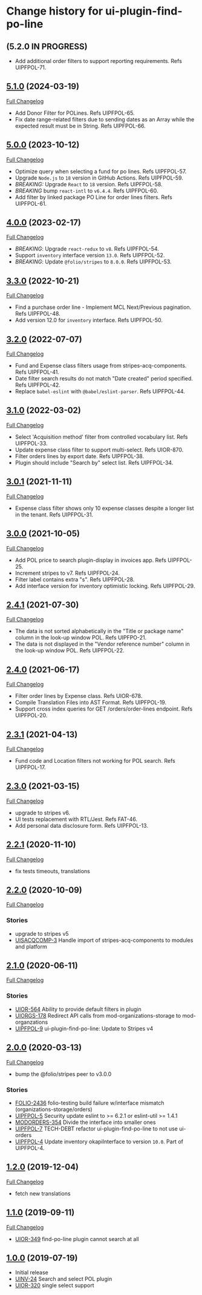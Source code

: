# Change history for ui-plugin-find-po-line

## (5.2.0 IN PROGRESS)

* Add additional order filters to support reporting requirements. Refs UIPFPOL-71.

## [5.1.0](https://github.com/folio-org/ui-plugin-find-po-line/tree/v5.1.0) (2024-03-19)
[Full Changelog](https://github.com/folio-org/ui-plugin-find-po-line/compare/v5.0.0...v5.1.0)

* Add Donor Filter for POLines. Refs UIPFPOL-65.
* Fix date range-related filters due to sending dates as an Array while the expected result must be in String. Refs UIPFPOL-66.

## [5.0.0](https://github.com/folio-org/ui-plugin-find-po-line/tree/v5.0.0) (2023-10-12)
[Full Changelog](https://github.com/folio-org/ui-plugin-find-po-line/compare/v4.0.0...v5.0.0)

* Optimize query when selecting a fund for po lines. Refs UIPFPOL-57.
* Upgrade `Node.js` to `18` version in GitHub Actions. Refs UIPFPOL-59.
* *BREAKING:* Upgrade `React` to `18` version. Refs UIPFPOL-58.
* *BREAKING* bump `react-intl` to `v6.4.4`. Refs UIPFPOL-60.
* Add filter by linked package PO Line for order lines filters. Refs UIPFPOL-61.

## [4.0.0](https://github.com/folio-org/ui-plugin-find-po-line/tree/v4.0.0) (2023-02-17)
[Full Changelog](https://github.com/folio-org/ui-plugin-find-po-line/compare/v3.3.0...v4.0.0)

* *BREAKING*: Upgrade `react-redux` to `v8`. Refs UIPFPOL-54.
* Support `inventory` interface version `13.0`. Refs UIPFPOL-52.
* *BREAKING*: Update `@folio/stripes` to `8.0.0`. Refs UIPFPOL-53.

## [3.3.0](https://github.com/folio-org/ui-plugin-find-po-line/tree/v3.3.0) (2022-10-21)
[Full Changelog](https://github.com/folio-org/ui-plugin-find-po-line/compare/v3.2.0...v3.3.0)

* Find a purchase order line - Implement MCL Next/Previous pagination. Refs UIPFPOL-48.
* Add version 12.0 for `inventory` interface. Refs UIPFPOL-50.

## [3.2.0](https://github.com/folio-org/ui-plugin-find-po-line/tree/v3.2.0) (2022-07-07)
[Full Changelog](https://github.com/folio-org/ui-plugin-find-po-line/compare/v3.1.0...v3.2.0)

* Fund and Expense class filters usage from stripes-acq-components. Refs UIPFPOL-41.
* Date filter search results do not match "Date created" period specified. Refs UIPFPOL-42.
* Replace `babel-eslint` with `@babel/eslint-parser`. Refs UIPFPOL-44.

## [3.1.0](https://github.com/folio-org/ui-plugin-find-po-line/tree/v3.1.0) (2022-03-02)
[Full Changelog](https://github.com/folio-org/ui-plugin-find-po-line/compare/v3.0.1...v3.1.0)

* Select 'Acquisition method' filter from controlled vocabulary list. Refs UIPFPOL-33.
* Update expense class filter to support multi-select. Refs UIOR-870.
* Filter orders lines by export date. Refs UIPFPOL-38.
* Plugin should include "Search by" select list. Refs UIPFPOL-34.

## [3.0.1](https://github.com/folio-org/ui-plugin-find-po-line/tree/v3.0.1) (2021-11-11)
[Full Changelog](https://github.com/folio-org/ui-plugin-find-po-line/compare/v3.0.0...v3.0.1)

* Expense class filter shows only 10 expense classes despite a longer list in the tenant. Refs UIPFPOL-31.

## [3.0.0](https://github.com/folio-org/ui-plugin-find-po-line/tree/v3.0.0) (2021-10-05)
[Full Changelog](https://github.com/folio-org/ui-plugin-find-po-line/compare/v2.4.1...v3.0.0)

* Add POL price to search plugin-display in invoices app. Refs UIPFPOL-25.
* Increment stripes to v7. Refs UIPFPOL-24.
* Filter label contains extra "s". Refs UIPFPOL-28.
* Add interface version for inventory optimistic locking. Refs UIPFPOL-29.

## [2.4.1](https://github.com/folio-org/ui-plugin-find-po-line/tree/v2.4.1) (2021-07-30)
[Full Changelog](https://github.com/folio-org/ui-plugin-find-po-line/compare/v2.4.0...v2.4.1)

* The data is not sorted alphabetically in the "Title or package name" column in the look-up window POL. Refs UIPFPO-21.
* The data is not displayed in the "Vendor reference number" column in the look-up window POL. Refs UIPFPOL-22.

## [2.4.0](https://github.com/folio-org/ui-plugin-find-po-line/tree/v2.4.0) (2021-06-17)
[Full Changelog](https://github.com/folio-org/ui-plugin-find-po-line/compare/v2.3.1...v2.4.0)

* Filter order lines by Expense class. Refs UIOR-678.
* Compile Translation Files into AST Format. Refs UIPFPOL-19.
* Support cross index queries for GET /orders/order-lines endpoint. Refs UIPFPOL-20.

## [2.3.1](https://github.com/folio-org/ui-plugin-find-po-line/tree/v2.3.1) (2021-04-13)
[Full Changelog](https://github.com/folio-org/ui-plugin-find-po-line/compare/v2.3.0...v2.3.1)

* Fund code and Location filters not working for POL search. Refs UIPFPOL-17.

## [2.3.0](https://github.com/folio-org/ui-plugin-find-po-line/tree/v2.3.0) (2021-03-15)
[Full Changelog](https://github.com/folio-org/ui-plugin-find-po-line/compare/v2.2.1...v2.3.0)

* upgrade to stripes v6.
* UI tests replacement with RTL/Jest. Refs FAT-46.
* Add personal data disclosure form. Refs UIPFPOL-13.

## [2.2.1](https://github.com/folio-org/ui-plugin-find-po-line/tree/v2.2.1) (2020-11-10)
[Full Changelog](https://github.com/folio-org/ui-plugin-find-po-line/compare/v2.2.0...v2.2.1)

* fix tests timeouts, translations

## [2.2.0](https://github.com/folio-org/ui-plugin-find-po-line/tree/v2.2.0) (2020-10-09)
[Full Changelog](https://github.com/folio-org/ui-plugin-find-po-line/compare/v2.1.0...v2.2.0)

### Stories
* upgrade to stripes v5
* [UISACQCOMP-3](https://issues.folio.org/browse/UISACQCOMP-3) Handle import of stripes-acq-components to modules and platform

## [2.1.0](https://github.com/folio-org/ui-plugin-find-po-line/tree/v2.1.0) (2020-06-11)
[Full Changelog](https://github.com/folio-org/ui-plugin-find-po-line/compare/v2.0.0...v2.1.0)

### Stories
* [UIOR-564](https://issues.folio.org/browse/UIOR-564) Ability to provide default filters in plugin
* [UIORGS-178](https://issues.folio.org/browse/UIORGS-178) Redirect API calls from mod-organizations-storage to mod-organzations
* [UIPFPOL-9](https://issues.folio.org/browse/UIPFPOL-9) ui-plugin-find-po-line: Update to Stripes v4

## [2.0.0](https://github.com/folio-org/ui-plugin-find-po-line/tree/v2.0.0) (2020-03-13)
[Full Changelog](https://github.com/folio-org/ui-plugin-find-po-line/compare/v1.2.0...v2.0.0)

* bump the @folio/stripes peer to v3.0.0

### Stories

* [FOLIO-2436](https://issues.folio.org/browse/FOLIO-2436) folio-testing build failure w/interface mismatch (organizations-storage/orders)
* [UIPFPOL-5](https://issues.folio.org/browse/UIPFPOL-5) Security update eslint to >= 6.2.1 or eslint-util >= 1.4.1
* [MODORDERS-354](https://issues.folio.org/browse/MODORDERS-354) Divide the interface into smaller ones
* [UIPFPOL-7](https://issues.folio.org/browse/UIPFPOL-7) TECH-DEBT refactor ui-plugin-find-po-line to not use ui-orders
* [UIPFPOL-4](https://issues.folio.org/browse/UIPFPOL-4) Update inventory okapiInterface to version `10.0`. Part of UIPFPOL-4.

## [1.2.0](https://github.com/folio-org/ui-plugin-find-po-line/tree/v1.2.0) (2019-12-04)
[Full Changelog](https://github.com/folio-org/ui-plugin-find-po-line/compare/v1.1.0...v1.2.0)

* fetch new translations

## [1.1.0](https://github.com/folio-org/ui-plugin-find-po-line/tree/v1.1.0) (2019-09-11)
[Full Changelog](https://github.com/folio-org/ui-plugin-find-po-line/compare/v1.0.0...v1.1.0)

* [UIOR-349](https://issues.folio.org/browse/UIOR-349) find-po-line plugin cannot search at all

## [1.0.0](https://github.com/folio-org/ui-plugin-find-po-line/tree/v1.0.0) (2019-07-19)

* Initial release
* [UINV-24](https://issues.folio.org/browse/UINV-24) Search and select POL plugin
* [UIOR-320](https://issues.folio.org/browse/UIOR-320) single select support
